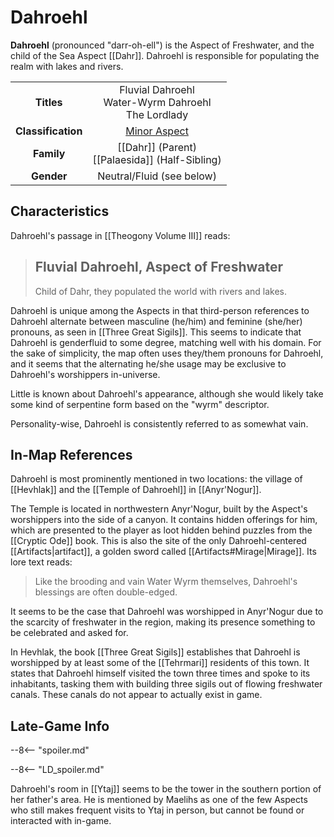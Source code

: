 # Dahroehl

**Dahroehl** (pronounced "darr-oh-ell") is the Aspect of Freshwater, and the child of the Sea Aspect [[Dahr]]. Dahroehl is responsible for populating the realm with lakes and rivers.

|  |  |
|:----------:|:----------------------:|
| **Titles** | Fluvial Dahroehl <br> Water-Wyrm Dahroehl <br> The Lordlady |
| **Classification** | [Minor Aspect](/Lore/Higher_Beings/Aspects/Minor_Aspects/) |
| **Family** | [[Dahr]] (Parent) <br> [[Palaesida]] (Half-Sibling) |
| **Gender** | Neutral/Fluid (see below) |

## Characteristics

Dahroehl's passage in [[Theogony Volume III]] reads:

> Fluvial Dahroehl, Aspect of Freshwater
> -------------------
> Child of Dahr, they populated the world with rivers and lakes.

Dahroehl is unique among the Aspects in that third-person references to Dahroehl alternate between masculine (he/him) and feminine (she/her) pronouns, as seen in [[Three Great Sigils]]. This seems to indicate that Dahroehl is genderfluid to some degree, matching well with his domain. For the sake of simplicity, the map often uses they/them pronouns for Dahroehl, and it seems that the alternating he/she usage may be exclusive to Dahroehl's worshippers in-universe.

Little is known about Dahroehl's appearance, although she would likely take some kind of serpentine form based on the "wyrm" descriptor.

Personality-wise, Dahroehl is consistently referred to as somewhat vain.

## In-Map References

Dahroehl is most prominently mentioned in two locations: the village of [[Hevhlak]] and the [[Temple of Dahroehl]] in [[Anyr'Nogur]].

The Temple is located in northwestern Anyr'Nogur, built by the Aspect's worshippers into the side of a canyon. It contains hidden offerings for him, which are presented to the player as loot hidden behind puzzles from the [[Cryptic Ode]] book. This is also the site of the only Dahroehl-centered [[Artifacts|artifact]], a golden sword called [[Artifacts#Mirage|Mirage]]. Its lore text reads:

> Like the brooding and vain Water Wyrm themselves, Dahroehl's blessings are often double-edged.

It seems to be the case that Dahroehl was worshipped in Anyr'Nogur due to the scarcity of freshwater in the region, making its presence something to be celebrated and asked for.

In Hevhlak, the book [[Three Great Sigils]] establishes that Dahroehl is worshipped by at least some of the [[Tehrmari]] residents of this town. It states that Dahroehl himself visited the town three times and spoke to its inhabitants, tasking them with building three sigils out of flowing freshwater canals. These canals do not appear to actually exist in game.

## Late-Game Info

--8<-- "spoiler.md"

--8<-- "LD_spoiler.md"

Dahroehl's room in [[Ytaj]] seems to be the tower in the southern portion of her father's area. He is mentioned by Maelihs as one of the few Aspects who still makes frequent visits to Ytaj in person, but cannot be found or interacted with in-game.
